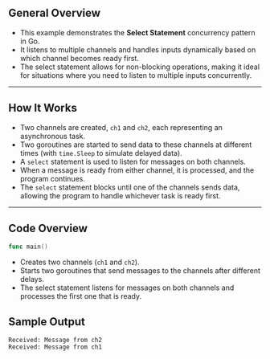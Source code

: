 ## General Overview

- This example demonstrates the **Select Statement** concurrency pattern in Go.
- It listens to multiple channels and handles inputs dynamically based on which channel becomes ready first.
- The select statement allows for non-blocking operations, making it ideal for situations where you need to listen to multiple inputs concurrently.

---

## How It Works

- Two channels are created, `ch1` and `ch2`, each representing an asynchronous task.
- Two goroutines are started to send data to these channels at different times (with `time.Sleep` to simulate delayed data).
- A `select` statement is used to listen for messages on both channels.
- When a message is ready from either channel, it is processed, and the program continues.
- The `select` statement blocks until one of the channels sends data, allowing the program to handle whichever task is ready first.

---

## Code Overview

```go
func main()
```
- Creates two channels (`ch1` and `ch2`).
- Starts two goroutines that send messages to the channels after different delays.
- The select statement listens for messages on both channels and processes the first one that is ready.

## Sample Output
```
Received: Message from ch2
Received: Message from ch1
```